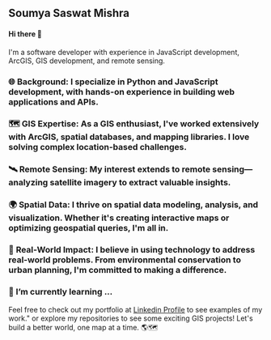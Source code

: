 
## Soumya Saswat Mishra

#### Hi there 👋 

I'm a software developer with experience in JavaScript development, ArcGIS, GIS development, and remote sensing. 


### 🌐 **Background**: I specialize in Python and JavaScript development, with hands-on experience in building web applications and APIs.
### 🗺️ **GIS Expertise**: As a GIS enthusiast, I've worked extensively with ArcGIS, spatial databases, and mapping libraries. I love solving complex location-based challenges.
### 🛰️ **Remote Sensing**: My interest extends to remote sensing—analyzing satellite imagery to extract valuable insights.
### 🌍 **Spatial Data**: I thrive on spatial data modeling, analysis, and visualization. Whether it's creating interactive maps or optimizing geospatial queries, I'm all in.
### 🚀 **Real-World Impact**: I believe in using technology to address real-world problems. From environmental conservation to urban planning, I'm committed to making a difference.
### 🌱 I’m currently learning ...

Feel free to check out my portfolio at [Linkedin Profile](https://www.linkedin.com/in/soumya-saswat-mishra-5097a8a2/) to see examples of my work." or explore my repositories to see some exciting GIS projects! Let's build a better world, one map at a time. 🌎🗺️







<!--
**saswat97/saswat97** is a ✨ _special_ ✨ repository because its `README.md` (this file) appears on your GitHub profile.

Here are some ideas to get you started:

- 🔭 I’m currently working on ...
- 🌱 I’m currently learning ...
- 👯 I’m looking to collaborate on ...
- 🤔 I’m looking for help with ...
- 💬 Ask me about ...
- 📫 How to reach me: ...
- 😄 Pronouns: ...
- ⚡ Fun fact: ...

I have a deep understanding of spatial data modeling, analysis, and visualization, and I'm passionate about building applications that leverage these concepts to solve real-world problems. Feel free to check out my portfolio at [Linkedin Profile](https://www.linkedin.com/in/soumya-saswat-mishra-5097a8a2/) to see examples of my work."
-->
